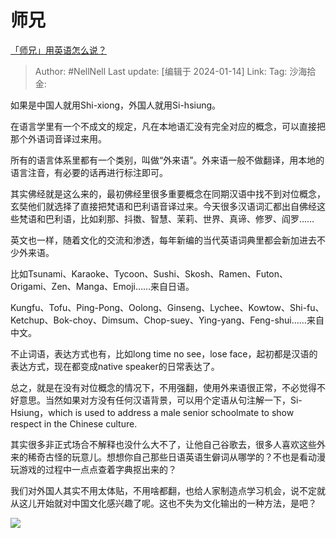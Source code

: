 # 师兄
[「师兄」用英语怎么说？](https://www.zhihu.com/question/26916529/answer/3361814400)

> Author: #NellNell
> Last update: [编辑于 2024-01-14]
> Link:
> Tag:
> 沙海拾金:

如果是中国人就用Shi-xiong，外国人就用Si-hsiung。

在语言学里有一个不成文的规定，凡在本地语汇没有完全对应的概念，可以直接把那个外语词音译过来用。

所有的语言体系里都有一个类别，叫做“外来语”。外来语一般不做翻译，用本地的语言注音，有必要的话再进行标注即可。

其实佛经就是这么来的，最初佛经里很多重要概念在同期汉语中找不到对位概念，玄奘他们就选择了直接把梵语和巴利语音译过来。今天很多汉语词汇都出自佛经这些梵语和巴利语，比如刹那、抖擞、智慧、茉莉、世界、真谛、修罗、阎罗……

英文也一样，随着文化的交流和渗透，每年新编的当代英语词典里都会新加进去不少外来语。

比如Tsunami、Karaoke、Tycoon、Sushi、Skosh、Ramen、Futon、Origami、Zen、Manga、Emoji……来自日语。

Kungfu、Tofu、Ping-Pong、Oolong、Ginseng、Lychee、Kowtow、Shi-fu、Ketchup、Bok-choy、Dimsum、Chop-suey、Ying-yang、Feng-shui……来自中文。

不止词语，表达方式也有，比如long time no see，lose face，起初都是汉语的表达方式，现在都变成native speaker的日常表达了。

总之，就是在没有对位概念的情况下，不用强翻，使用外来语很正常，不必觉得不好意思。当然如果对方没有任何汉语背景，可以用个定语从句注解一下，Si-Hsiung，which is used to address a male senior schoolmate to show respect in the Chinese culture.

其实很多非正式场合不解释也没什么大不了，让他自己谷歌去，很多人喜欢这些外来的稀奇古怪的玩意儿。想想你自己那些日语英语生僻词从哪学的？不也是看动漫玩游戏的过程中一点点查着字典抠出来的？

我们对外国人其实不用太体贴，不用啥都翻，也给人家制造点学习机会，说不定就从这儿开始就对中国文化感兴趣了呢。这也不失为文化输出的一种方法，是吧？

![](https://pic1.zhimg.com/50/v2-a082245419ff71c4d5544a3085900955_720w.jpg?source=2c26e567)
